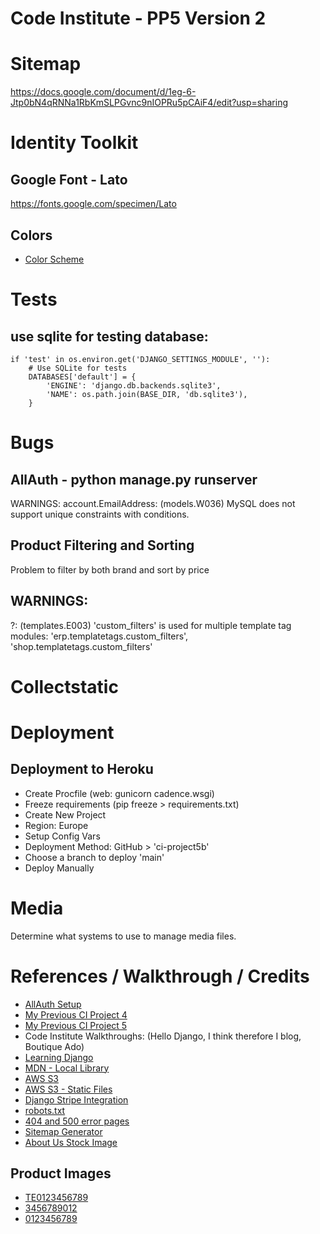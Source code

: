 # Code Institute - PP5 Version 2

# Sitemap
https://docs.google.com/document/d/1eg-6-Jtp0bN4qRNNa1RbKmSLPGvnc9nIOPRu5pCAiF4/edit?usp=sharing

# Identity Toolkit
## Google Font - Lato
https://fonts.google.com/specimen/Lato
## Colors
- [Color Scheme](https://www.canva.com/colors/color-palettes/colored-coolers/)


# Tests
## use sqlite for testing database:
```
if 'test' in os.environ.get('DJANGO_SETTINGS_MODULE', ''):
    # Use SQLite for tests
    DATABASES['default'] = {
        'ENGINE': 'django.db.backends.sqlite3',
        'NAME': os.path.join(BASE_DIR, 'db.sqlite3'),
    }
```

# Bugs
## AllAuth - python manage.py runserver
WARNINGS: account.EmailAddress: (models.W036) MySQL does not support unique constraints with conditions.
## Product Filtering and Sorting
Problem to filter by both brand and sort by price
## WARNINGS:
?: (templates.E003) 'custom_filters' is used for multiple template tag modules: 'erp.templatetags.custom_filters', 'shop.templatetags.custom_filters'


# Collectstatic


# Deployment
## Deployment to Heroku
- Create Procfile (web: gunicorn cadence.wsgi)
- Freeze requirements (pip freeze > requirements.txt)
- Create New Project
- Region: Europe 
- Setup Config Vars
- Deployment Method: GitHub > 'ci-project5b'
- Choose a branch to deploy 'main'
- Deploy Manually


# Media
Determine what systems to use to manage media files.


# References / Walkthrough / Credits
- [AllAuth Setup](https://docs.allauth.org/en/latest/installation/quickstart.html)
- [My Previous CI Project 4](https://github.com/ivankrauseza/ci-project4)
- [My Previous CI Project 5](https://github.com/ivankrauseza/ci-project5)
- Code Institute Walkthroughs: (Hello Django, I think therefore I blog, Boutique Ado)
- [Learning Django](https://www.linkedin.com/learning/learning-django-2/rapidly-create-web-applications)
- [MDN - Local Library](https://developer.mozilla.org/en-US/docs/Learn/Server-side/Django/Tutorial_local_library_website)
- [AWS S3](https://django-storages.readthedocs.io/en/latest/backends/amazon-S3.html)
- [AWS S3 - Static Files](https://testdriven.io/blog/storing-django-static-and-media-files-on-amazon-s3/)
- [Django Stripe Integration](https://testdriven.io/blog/django-stripe-tutorial/)
- [robots.txt](https://learndjango.com/tutorials/add-robotstxt-django-website#:~:text=To%20implement%20a%20robots.,a%20new%20app%20called%20pages%20.&text=Immediately%20add%20it%20to%20your%20INSTALLED_APPS%20setting.&text=Then%20create%20a%20custom%20view,on%20the%20built%2Din%20TemplateView%20.)
- [404 and 500 error pages](https://learndjango.com/tutorials/customizing-django-404-and-500-error-pages)
- [Sitemap Generator](https://www.xml-sitemaps.com/)
- [About Us Stock Image](https://www.freepik.com/free-photo/brutal-tattooed-bearded-mechanic-specialist-repairs-car-engine-which-is-raised-hydraulic-lift-garage-service-station_28232164.htm#fromView=search&page=1&position=11&uuid=06f52f37-3676-447d-b125-76469a656364)

## Product Images
- [TE0123456789](https://www.jumia.com.ng/generic-mini-digital-multimeter-voltmeter-voltage-ampere-tester-160778516.html)
- [3456789012](https://naughtonfarmmachinery.ie/products/swampmaster-stormgear-waterproof-jacket)
- [0123456789](https://www.thegreekfoundation.com/shop/home/espresso-cup)